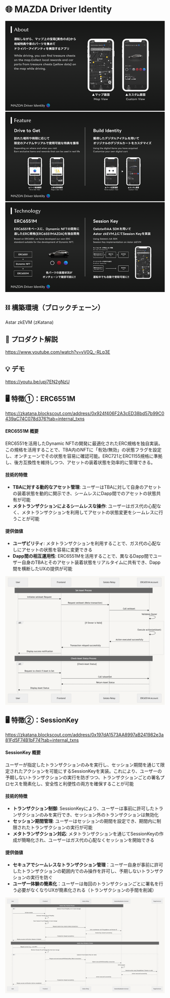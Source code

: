 # 🌐 MAZDA Driver Identity
![img6](https://raw.githubusercontent.com/n0aaaeth/MAZDA-Driver-Identity/main/images/img6.png)
![img3](https://raw.githubusercontent.com/n0aaaeth/MAZDA-Driver-Identity/main/images/img3.png)
![img4](https://raw.githubusercontent.com/n0aaaeth/MAZDA-Driver-Identity/main/images/img4.png)

## ⛓ 構築環境（ブロックチェーン）
Astar zkEVM (zKatana)

## 🤖 プロダクト解説
https://www.youtube.com/watch?v=vV0Q_-RLq3E

## 💡 デモ
https://youtu.be/upj7EN2gNzU

## 🖥 特徴①：ERC6551M
https://zkatana.blockscout.com/address/0x924f406F2A3cED38bd57b99C0439aC74C078d376?tab=internal_txns

#### ERC6551M 概要
ERC6551を活用したDynamic NFTの開発に最適化されたERC規格を独自実装。この規格を活用することで、TBA内のNFTに「有効/無効」の状態フラグを設定し、オンチェーンでその状態を容易に確認可能。ERC721とERC1155規格に準拠し、後方互換性を維持しつつ、アセットの装着状態を効率的に管理できる。

#### 技術的特徴
- **TBAに対する動的なアセット管理**: ユーザーはTBAに対して自身のアセットの装着状態を動的に開示でき、シームレスにDapp間でのアセットの状態共有が可能
- **メタトランザクションによるシームレスな操作**: ユーザーはガス代の心配なく、メタトランザクションを利用してアセットの状態変更をシームレスに行うことが可能

#### 提供価値
- **ユーザビリティ**: メタトランザクションを利用することで、ガス代の心配なしにアセットの状態を容易に変更できる
- **Dapp間の相互運用性**: ERC6551Mを活用することで、異なるDapp間でユーザー自身のTBAとそのアセット装着状態をリアルタイムに共有でき、Dapp間を横断したUXの提供が可能

![img2](https://raw.githubusercontent.com/n0aaaeth/MAZDA-Driver-Identity/main/images/img2.png)


## 🖥 特徴②：SessionKey 
https://zkatana.blockscout.com/address/0x197dA1573AA8997aB241982e3a81Fd5F74B1bF74?tab=internal_txns

#### SessionKey 概要
ユーザーが指定したトランザクションのみを実行し、セッション期間を通じて限定されたアクションを可能にするSessionKeyを実装。これにより、ユーザーの予期しないトランザクションの実行を防ぎつつ、トランザクションごとの署名プロセスを簡素化し、安全性と利便性の両方を確保することが可能

#### 技術的特徴
- **トランザクション制御**: SessionKeyにより、ユーザーは事前に許可したトランザクションのみを実行でき、セッション外のトランザクションは無効化
- **セッション期間管理**: ユーザーはセッションの期間を設定でき、期間内に制限されたトランザクションの実行が可能
- **メタトランザクション対応**: メタトランザクションを通じてSessionKeyの作成が簡略化され、ユーザーはガス代の心配なくセッションを開始できる

#### 提供価値
- **セキュアでシームレスなトランザクション管理**：ユーザー自身が事前に許可したトランザクションの範囲内でのみ操作を許可し、予期しないトランザクションの実行を防ぐ
- **ユーザー体験の簡素化**：ユーザーは毎回のトランザクションごとに署名を行う必要がなくなりUXが簡素化される（トランザクションの手間を削減）

![img1](https://raw.githubusercontent.com/n0aaaeth/MAZDA-Driver-Identity/main/images/img1.png)



